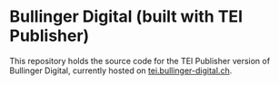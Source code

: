 # Bullinger Digital (built with TEI Publisher)

This repository holds the source code for the TEI Publisher version of Bullinger Digital, currently hosted on [tei.bullinger-digital.ch](https://tei.bullinger-digital.ch).